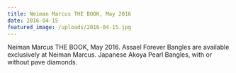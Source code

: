 ```yaml
---
title: Neiman Marcus THE BOOK, May 2016
date: 2016-04-15
featured_image: /uploads/2016-04-15.jpg
---
```

Neiman Marcus THE BOOK, May 2016. Assael Forever Bangles are available exclusively at Neiman Marcus. Japanese Akoya Pearl Bangles, with or without pave diamonds. ​​